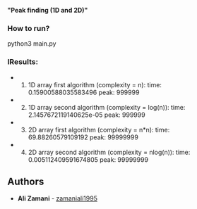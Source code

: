 **"Peak finding (1D and 2D)"**

### How to run?
python3 main.py


### IResults:
  * 1. 1D array first algorithm (complexity = n):
    time: 0.15900588035583496
    peak: 999999
  * 2. 1D array second algorithm (complexity = log(n)): 
    time: 2.1457672119140625e-05
    peak: 999999
  * 3. 2D array first algorithm (complexity = n*n): 
    time: 69.88260579109192
    peak: 99999999
  * 4. 2D array second algorithm (complexity = nlog(n)): 
    time: 0.005112409591674805
    peak: 99999999

## Authors
* **Ali Zamani** - [zamaniali1995](https://github.com/zamaniali1995)



